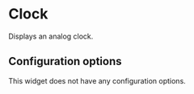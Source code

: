 # Clock

Displays an analog clock.

## Configuration options

This widget does not have any configuration options.